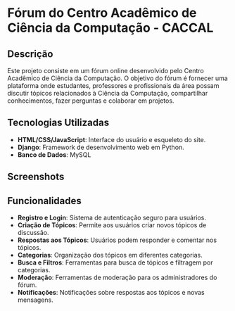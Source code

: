 # Fórum do Centro Acadêmico de Ciência da Computação - CACCAL

## Descrição

Este projeto consiste em um fórum online desenvolvido pelo Centro Acadêmico de Ciência da Computação. O objetivo do fórum é fornecer uma plataforma onde estudantes, professores e profissionais da área possam discutir tópicos relacionados à Ciência da Computação, compartilhar conhecimentos, fazer perguntas e colaborar em projetos.

## Tecnologias Utilizadas

- **HTML/CSS/JavaScript**: Interface do usuário e esqueleto do site.
- **Django**: Framework de desenvolvimento web em Python.
- **Banco de Dados**: MySQL

## Screenshots

## Funcionalidades

- **Registro e Login**: Sistema de autenticação seguro para usuários.
- **Criação de Tópicos**: Permite aos usuários criar novos tópicos de discussão.
- **Respostas aos Tópicos**: Usuários podem responder e comentar nos tópicos.
- **Categorias**: Organização dos tópicos em diferentes categorias.
- **Busca e Filtros**: Ferramentas para busca de tópicos e filtragem por categorias.
- **Moderação**: Ferramentas de moderação para os administradores do fórum.
- **Notificações**: Notificações sobre respostas aos tópicos e novas mensagens.
